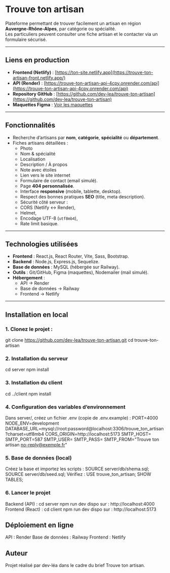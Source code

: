 # Trouve ton artisan

Plateforme permettant de trouver facilement un artisan en région **Auvergne-Rhône-Alpes**, par catégorie ou spécialité.  
Les particuliers peuvent consulter une fiche artisan et le contacter via un formulaire sécurisé.

---

## Liens en production

- **Frontend (Netlify)** : [https://ton-site.netlify.app](https://trouve-ton-artisan-front.netlify.app/)  
- **API (Render)** : [https://trouve-ton-artisan-api-4cpy.onrender.com/api](https://trouve-ton-artisan-api-4cpy.onrender.com/api)  
- **Repository GitHub** : [https://github.com/dev-lea/trouve-ton-artisan](https://github.com/dev-lea/trouve-ton-artisan)  
- **Maquettes Figma** : [Voir les maquettes](https://www.figma.com/design/Y6OgqZQ0BJVVBL67b6kiv5/Trouve-ton-artisan?node-id=0-1&t=zZY43wX8cc9vWGUb-1)

---

## Fonctionnalités

- Recherche d’artisans par **nom**, **catégorie**, **spécialité** ou **département**.  
- Fiches artisans détaillées :  
  - Photo  
  - Nom & spécialité  
  - Localisation  
  - Description / À propos  
  - Note avec étoiles  
  - Lien vers le site internet  
  - Formulaire de contact (email simulé).  
  - Page **404 personnalisée**.  
  - Interface **responsive** (mobile, tablette, desktop).  
  - Respect des bonnes pratiques **SEO** (title, meta description).  
  - Sécurité côté serveur :  
  - CORS (Netlify ↔ Render),  
  - Helmet,  
  - Encodage UTF-8 (`utf8mb4`),  
  - Rate limit basique.  

---

## Technologies utilisées

- **Frontend** : React.js, React Router, Vite, Sass, Bootstrap.  
- **Backend** : Node.js, Express.js, Sequelize.  
- **Base de données** : MySQL (hébergée sur Railway).  
- **Outils** : Git/GitHub, Figma (maquettes), Nodemailer (mail simulé).  
- **Hébergement** :  
  - API → Render  
  - Base de données → Railway  
  - Frontend → Netlify  

---

## Installation en local

### 1. Clonez le projet :
git clone https://github.com/dev-lea/trouve-ton-artisan.git
cd trouve-ton-artisan

### 2. Installation du serveur
cd server
npm install

### 3. Installation du client
cd ../client
npm install

### 4. Configuration des variables d’environnement
Dans server/, créez un fichier .env (copie de .env.example) :
PORT=4000
NODE_ENV=development
DATABASE_URL=mysql://root:password@localhost:3306/trouve_ton_artisan?charset=utf8mb4
CORS_ORIGIN=http://localhost:5173
SMTP_HOST=
SMTP_PORT=587
SMTP_USER=
SMTP_PASS=
SMTP_FROM="Trouve ton artisan <no-reply@exemple.fr>"

### 5. Base de données (local)
Créez la base et importez les scripts :
SOURCE server/db/shema.sql;
SOURCE server/db/seed.sql;
Vérifiez :
USE trouve_ton_artisan;
SHOW TABLES;

### 6. Lancer le projet
Backend (API) :
cd server
npm run dev
dispo sur : http://localhost:4000
Frontend (React) :
cd client
npm run dev
dispo sur : http://localhost:5173

## Déploiement en ligne

API : Render
Base de données : Railway
Frontend : Netlify

## Auteur
Projet réalisé par dev-léa dans le cadre du brief Trouve ton artisan.